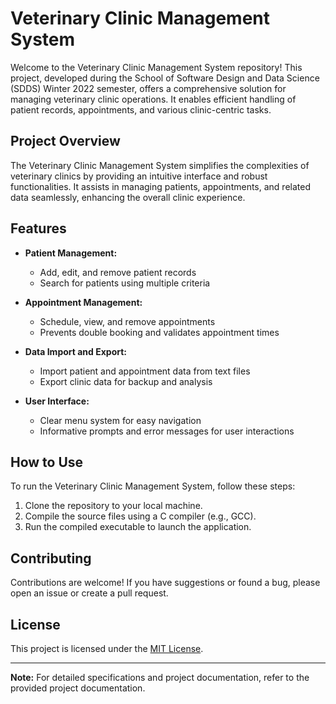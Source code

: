 # Veterinary Clinic Management System

Welcome to the Veterinary Clinic Management System repository! This project, developed during the School of Software Design and Data Science (SDDS) Winter 2022 semester, offers a comprehensive solution for managing veterinary clinic operations. It enables efficient handling of patient records, appointments, and various clinic-centric tasks.

## Project Overview

The Veterinary Clinic Management System simplifies the complexities of veterinary clinics by providing an intuitive interface and robust functionalities. It assists in managing patients, appointments, and related data seamlessly, enhancing the overall clinic experience.

## Features

- **Patient Management:**
  - Add, edit, and remove patient records
  - Search for patients using multiple criteria

- **Appointment Management:**
  - Schedule, view, and remove appointments
  - Prevents double booking and validates appointment times

- **Data Import and Export:**
  - Import patient and appointment data from text files
  - Export clinic data for backup and analysis

- **User Interface:**
  - Clear menu system for easy navigation
  - Informative prompts and error messages for user interactions

## How to Use

To run the Veterinary Clinic Management System, follow these steps:

1. Clone the repository to your local machine.
2. Compile the source files using a C compiler (e.g., GCC).
3. Run the compiled executable to launch the application.

## Contributing

Contributions are welcome! If you have suggestions or found a bug, please open an issue or create a pull request.

## License

This project is licensed under the [MIT License](LICENSE).

---

**Note:** For detailed specifications and project documentation, refer to the provided project documentation.
